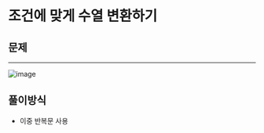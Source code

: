 # 조건에 맞게 수열 변환하기

## 문제
---
![image](https://github.com/Employment-Study/Algorithm_Study/assets/44068819/ff1dbfeb-aee4-427c-b3da-4dfa66f32096)

## 풀이방식
- 이중 반복문 사용